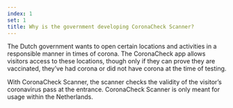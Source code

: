 ```yaml
---
index: 1
set: 1
title: Why is the government developing CoronaCheck Scanner?
---
```

The Dutch government wants to open certain locations and activities in a responsible manner in times of corona. The CoronaCheck app allows visitors access to these locations, though only if they can prove they are vaccinated, they’ve had corona or did not have corona at the time of testing.
 
With CoronaCheck Scanner, the scanner checks the validity of the visitor’s coronavirus pass at the entrance. CoronaCheck Scanner is only meant for usage within the Netherlands.
